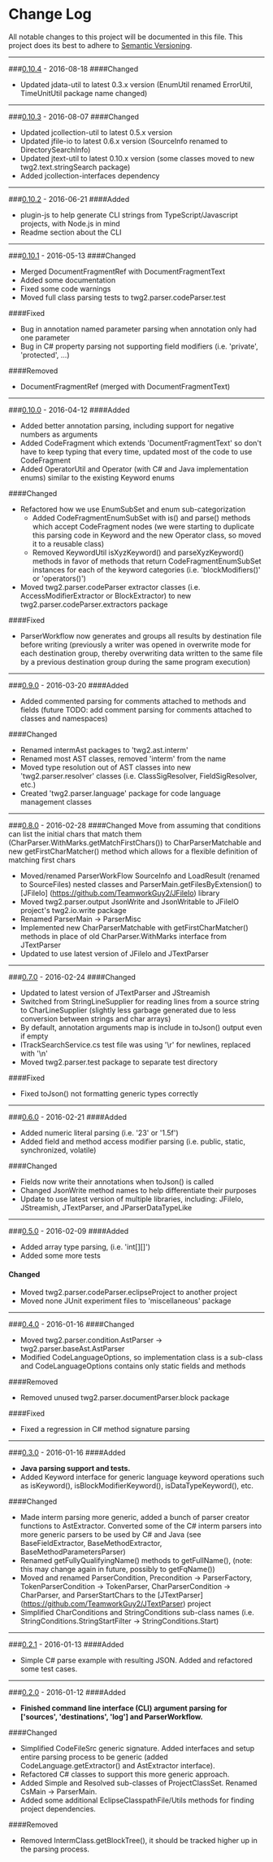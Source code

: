 # Change Log
All notable changes to this project will be documented in this file.
This project does its best to adhere to [Semantic Versioning](http://semver.org/).


--------
###[0.10.4](N/A) - 2016-08-18
####Changed
* Updated jdata-util to latest 0.3.x version (EnumUtil renamed ErrorUtil, TimeUnitUtil package name changed)


--------
###[0.10.3](https://github.com/TeamworkGuy2/JParserTools/commit/5e2e75da19451f6e99427405b6b04f844fb260de) - 2016-08-07
####Changed
* Updated jcollection-util to latest 0.5.x version
* Updated jfile-io to latest 0.6.x version (SourceInfo renamed to DirectorySearchInfo)
* Updated jtext-util to latest 0.10.x version (some classes moved to new twg2.text.stringSearch package)
* Added jcollection-interfaces dependency


--------
###[0.10.2](https://github.com/TeamworkGuy2/JParserTools/commit/719509161f795fbafc56c8beefd51562103b6cb7) - 2016-06-21
####Added
* plugin-js to help generate CLI strings from TypeScript/Javascript projects, with Node.js in mind
* Readme section about the CLI


--------
###[0.10.1](https://github.com/TeamworkGuy2/JParserTools/commit/5cdf7fabab17d8d9d8037c83c29047979a6438e7) - 2016-05-13
####Changed
* Merged DocumentFragmentRef with DocumentFragmentText
* Added some documentation
* Fixed some code warnings
* Moved full class parsing tests to twg2.parser.codeParser.test

####Fixed
* Bug in annotation named parameter parsing when annotation only had one parameter
* Bug in C# property parsing not supporting field modifiers (i.e. 'private', 'protected', ...)

####Removed
* DocumentFragmentRef (merged with DocumentFragmentText)


--------
###[0.10.0](https://github.com/TeamworkGuy2/JParserTools/commit/3e8a324ccada6af273339e6f29ae569795e3abcd) - 2016-04-12
####Added
* Added better annotation parsing, including support for negative numbers as arguments
* Added CodeFragment which extends 'DocumentFragmentText<CodeFragmentType>' so don't have to keep typing that every time, updated most of the code to use CodeFragment
* Added OperatorUtil and Operator (with C# and Java implementation enums) similar to the existing Keyword enums

####Changed
* Refactored how we use EnumSubSet and enum sub-categorization
   * Added CodeFragmentEnumSubSet with is() and parse() methods which accept CodeFragment nodes (we were starting to duplicate this parsing code in Keyword and the new Operator class, so moved it to a reusable class)
   * Removed KeywordUtil isXyzKeyword() and parseXyzKeyword() methods in favor of methods that return CodeFragmentEnumSubSet instances for each of the keyword categories (i.e. 'blockModifiers()' or 'operators()')
* Moved twg2.parser.codeParser extractor classes (i.e. AccessModifierExtractor or BlockExtractor) to new twg2.parser.codeParser.extractors package

####Fixed
* ParserWorkflow now generates and groups all results by destination file before writing (previously a writer was opened in overwrite mode for each destination group, thereby overwriting data written to the same file by a previous destination group during the same program execution)


--------
###[0.9.0](https://github.com/TeamworkGuy2/JParserTools/commit/679778bafd13a413854bd169cabe747b12bbc894) - 2016-03-20
####Added
* Added commented parsing for comments attached to methods and fields (future TODO: add comment parsing for comments attached to classes and namespaces)

####Changed
* Renamed intermAst packages to 'twg2.ast.interm'
* Renamed most AST classes, removed 'interm' from the name
* Moved type resolution out of AST classes into new 'twg2.parser.resolver' classes (i.e. ClassSigResolver, FieldSigResolver, etc.)
* Created 'twg2.parser.language' package for code language management classes


--------
###[0.8.0](https://github.com/TeamworkGuy2/JParserTools/commit/32ee2a5ec5c218d3f90d1438f893a86e34b9c716) - 2016-02-28
####Changed
Move from assuming that conditions can list the initial chars that match them (CharParser.WithMarks.getMatchFirstChars()) to CharParserMatchable and new getFirstCharMatcher() method which allows for a flexible definition of matching first chars
* Moved/renamed ParserWorkFlow SourceInfo and LoadResult \(renamed to SourceFiles) nested classes and ParserMain.getFilesByExtension() to [JFileIo] (https://github.com/TeamworkGuy2/JFileIo) library
* Moved twg2.parser.output JsonWrite and JsonWritable to JFileIO project's twg2.io.write package
* Renamed ParserMain -> ParserMisc
* Implemented new CharParserMatchable with getFirstCharMatcher() methods in place of old CharParser.WithMarks interface from JTextParser
* Updated to use latest version of JFileIo and JTextParser


--------
###[0.7.0](https://github.com/TeamworkGuy2/JParserTools/commit/218036c37673615e6bced0eecfb8a9b7d6eb7808) - 2016-02-24
####Changed
* Updated to latest version of JTextParser and JStreamish
* Switched from StringLineSupplier for reading lines from a source string to CharLineSupplier (slightly less garbage generated due to less conversion between strings and char arrays)
* By default, annotation arguments map is include in toJson() output even if empty
* ITrackSearchService.cs test file was using '\r' for newlines, replaced with '\n'
* Moved twg2.parser.test package to separate test directory

####Fixed
* Fixed toJson() not formatting generic types correctly


--------
###[0.6.0](https://github.com/TeamworkGuy2/JParserTools/commit/5ae0793feb0475654bbdf835ef5d350e91cdd438) - 2016-02-21
####Added
* Added numeric literal parsing \(i.e. '23' or '1.5f')
* Added field and method access modifier parsing \(i.e. public, static, synchronized, volatile)

####Changed
* Fields now write their annotations when toJson\() is called
* Changed JsonWrite method names to help differentiate their purposes
* Update to use latest version of multiple libraries, including: JFileIo, JStreamish, JTextParser, and JParserDataTypeLike


--------
###[0.5.0](https://github.com/TeamworkGuy2/JParserTools/commit/eea353c111f789b315ab5471661c6a305c0701d2) - 2016-02-09
####Added
* Added array type parsing, \(i.e. 'int\[]\[]')
* Added some more tests

#### Changed
* Moved twg2.parser.codeParser.eclipseProject to another project
* Moved none JUnit experiment files to 'miscellaneous' package


--------
###[0.4.0](https://github.com/TeamworkGuy2/JParserTools/commit/ab23d86656221e6b1a540d7129446b08c808aca4) - 2016-01-16
####Changed
* Moved twg2.parser.condition.AstParser -> twg2.parser.baseAst.AstParser
* Modified CodeLanguageOptions, so implementation class is a sub-class and CodeLanguageOptions contains only static fields and methods

####Removed
* Removed unused twg2.parser.documentParser.block package

####Fixed
* Fixed a regression in C# method signature parsing


--------
###[0.3.0](https://github.com/TeamworkGuy2/JParserTools/commit/0b7128980ba31623d17f85d9f10bd4d99bd1288e) - 2016-01-16
####Added
* __Java parsing support and tests.__
* Added Keyword interface for generic language keyword operations such as isKeyword(), isBlockModifierKeyword(), isDataTypeKeyword(), etc.

####Changed
* Made interm parsing more generic, added a bunch of parser creator functions to AstExtractor.  Converted some of the C# interm parsers into more generic parsers to be used by C# and Java (see BaseFieldExtractor, BaseMethodExtractor, BaseMethodParametersParser)
* Renamed getFullyQualifyingName() methods to getFullName(), (note: this may change again in future, possibly to getFqName())
* Moved and renamed ParserCondition, Precondition -> ParserFactory, TokenParserCondition -> TokenParser, CharParserCondition -> CharParser, and ParserStartChars to the [JTextParser] (https://github.com/TeamworkGuy2/JTextParser) project
* Simplified CharConditions and StringConditions sub-class names (i.e. StringConditions.StringStartFilter -> StringConditions.Start)


--------
###[0.2.1](https://github.com/TeamworkGuy2/JParserTools/commit/a33f37ad6a116e7e697498af88327dfaa46709a0) - 2016-01-13
####Added
* Simple C# parse example with resulting JSON.  Added and refactored some test cases.


--------
###[0.2.0](https://github.com/TeamworkGuy2/JParserTools/commit/5b692bc3476ca94c6dedb5b6424d1319fcad2057) - 2016-01-12
####Added
* __Finished command line interface (CLI) argument parsing for ['sources', 'destinations', 'log'] and ParserWorkflow.__

####Changed
* Simplified CodeFileSrc generic signature. Added interfaces and setup entire parsing process to be generic (added CodeLanguage.getExtractor() and AstExtractor interface).
* Refactored C# classes to support this more generic approach.
* Added Simple and Resolved sub-classes of ProjectClassSet. Renamed CsMain -> ParserMain.
* Added some additional EclipseClasspathFile/Utils methods for finding project dependencies.

####Removed
* Removed IntermClass.getBlockTree(), it should be tracked higher up in the parsing process.
